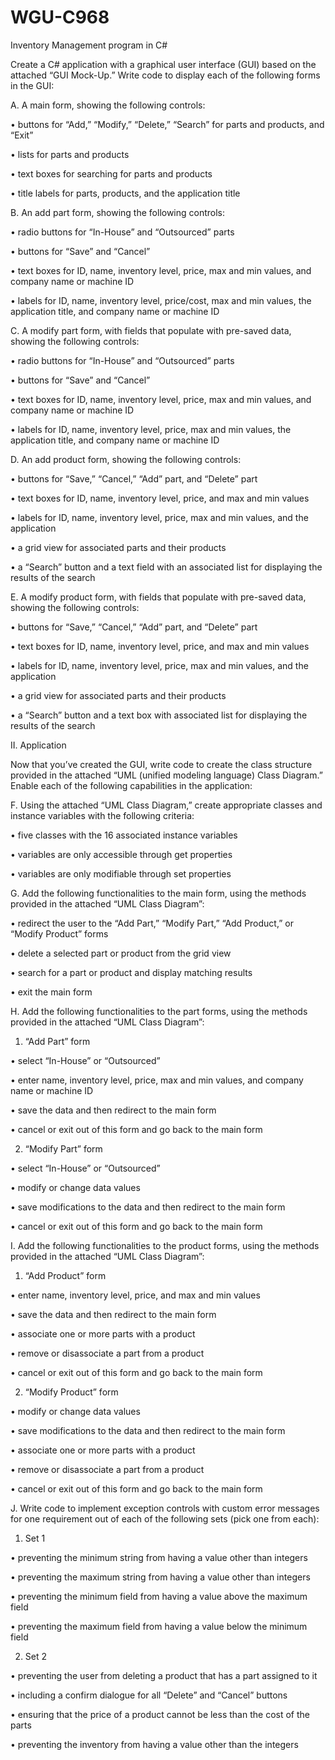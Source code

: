 # WGU-C968
Inventory Management program in C#

Create a C# application with a graphical user interface (GUI) based on the attached “GUI Mock-Up.” Write code to display each of the following forms in the GUI:
 

A.  A main form, showing the following controls:

•   buttons for “Add,” “Modify,” “Delete,” “Search” for parts and products, and “Exit”

•   lists for parts and products

•   text boxes for searching for parts and products

•   title labels for parts, products, and the application title
 

B.  An add part form, showing the following controls:

•   radio buttons for “In-House” and “Outsourced” parts

•   buttons for “Save” and “Cancel”

•   text boxes for ID, name, inventory level, price, max and min values, and company name or machine ID

•   labels for ID, name, inventory level, price/cost, max and min values, the application title, and company name or machine ID
 

C.  A modify part form, with fields that populate with pre-saved data, showing the following controls:

•   radio buttons for “In-House” and “Outsourced” parts

•   buttons for “Save” and “Cancel”

•   text boxes for ID, name, inventory level, price, max and min values, and company name or machine ID

•   labels for ID, name, inventory level, price, max and min values, the application title, and company name or machine ID
 

D.  An add product form, showing the following controls:

•   buttons for “Save,” “Cancel,” “Add” part, and “Delete” part

•   text boxes for ID, name, inventory level, price, and max and min values

•   labels for ID, name, inventory level, price, max and min values, and the application

•   a grid view for associated parts and their products

•   a “Search” button and a text field with an associated list for displaying the results of the search
 

E.  A modify product form, with fields that populate with pre-saved data, showing the following controls:

•   buttons for “Save,” “Cancel,” “Add” part, and “Delete” part

•   text boxes for ID, name, inventory level, price, and max and min values

•   labels for ID, name, inventory level, price, max and min values, and the application

•   a grid view for associated parts and their products

•   a “Search” button and a text box with associated list for displaying the results of the search
 

II. Application



Now that you’ve created the GUI, write code to create the class structure provided in the attached “UML (unified modeling language) Class Diagram.” Enable each of the following capabilities in the application:

 

F.  Using the attached “UML Class Diagram,” create appropriate classes and instance variables with the following criteria:

•   five classes with the 16 associated instance variables

•   variables are only accessible through get properties

•   variables are only modifiable through set properties
 

G.  Add the following functionalities to the main form, using the methods provided in the attached “UML Class Diagram”:

•   redirect the user to the “Add Part,” “Modify Part,” “Add Product,” or “Modify Product” forms

•   delete a selected part or product from the grid view

•   search for a part or product and display matching results

•   exit the main form
 

H.  Add the following functionalities to the part forms, using the methods provided in the attached “UML Class Diagram”:

1.  “Add Part” form

•   select “In-House” or “Outsourced”

•   enter name, inventory level, price, max and min values, and company name or machine ID

•   save the data and then redirect to the main form

•   cancel or exit out of this form and go back to the main form

2.  “Modify Part” form

•   select “In-House” or “Outsourced”

•   modify or change data values

•   save modifications to the data and then redirect to the main form

•   cancel or exit out of this form and go back to the main form
 

I.   Add the following functionalities to the product forms, using the methods provided in the attached “UML Class Diagram”:

1.  “Add Product” form

•   enter name, inventory level, price, and max and min values

•   save the data and then redirect to the main form

•   associate one or more parts with a product

•   remove or disassociate a part from a product

•   cancel or exit out of this form and go back to the main form

2.  “Modify Product” form

•   modify or change data values

•   save modifications to the data and then redirect to the main form

•   associate one or more parts with a product

•   remove or disassociate a part from a product

•   cancel or exit out of this form and go back to the main form
 

J.   Write code to implement exception controls with custom error messages for one requirement out of each of the following sets (pick one from each):

1.  Set 1

•   preventing the minimum string from having a value other than integers

•   preventing the maximum string from having a value other than integers

•   preventing the minimum field from having a value above the maximum field

•   preventing the maximum field from having a value below the minimum field

2.  Set 2

•   preventing the user from deleting a product that has a part assigned to it

•   including a confirm dialogue for all “Delete” and “Cancel” buttons

•   ensuring that the price of a product cannot be less than the cost of the parts

•   preventing the inventory from having a value other than the integers
